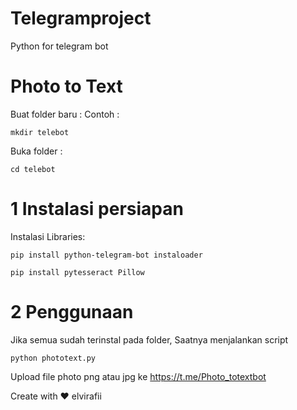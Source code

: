 # Telegramproject
Python for telegram bot

# Photo to Text
Buat folder baru :
Contoh : 
```
mkdir telebot
```

Buka folder : 
```
cd telebot
```

# 1 Instalasi persiapan
Instalasi Libraries:
```
pip install python-telegram-bot instaloader
```
```
pip install pytesseract Pillow
```

# 2 Penggunaan
Jika semua sudah terinstal pada folder,
Saatnya menjalankan script
```
python phototext.py
```

Upload file photo png atau jpg ke https://t.me/Photo_totextbot





Create with ❤️
elvirafii
